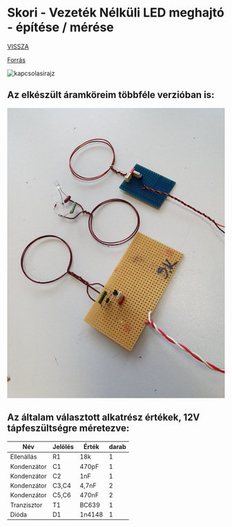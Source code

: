 # Skori - Vezeték Nélküli LED meghajtó - építése / mérése

[VISSZA](https://sandorpeteer.github.io/portfolio/)

[Forrás](http://skory.gylcomp.hu/kapcs/kapcs.html)



![kapcsolasirajz](http://skory.gylcomp.hu/kapcs/Wireless-led_2.gif "kapcsolási rajz")



## Az elkészült áramköreim többféle verzióban is:

![fenykep](kesz.jpg "Az elkészült kapcsolás")

## Az általam választott alkatrész értékek, 12V tápfeszültségre méretezve:

|Név|Jelölés|Érték|darab|
|----|----|----|------|
|Ellenállás|R1|18k|1|
|Kondenzátor|C1|470pF|1|
|Kondenzátor|C2|1nF|1|
|Kondenzátor|C3,C4|4,7nF|2|
|Kondenzátor|C5,C6|470nF|2|
|Tranzisztor|T1|BC639|1|
|Dióda|D1|1n4148|1|
